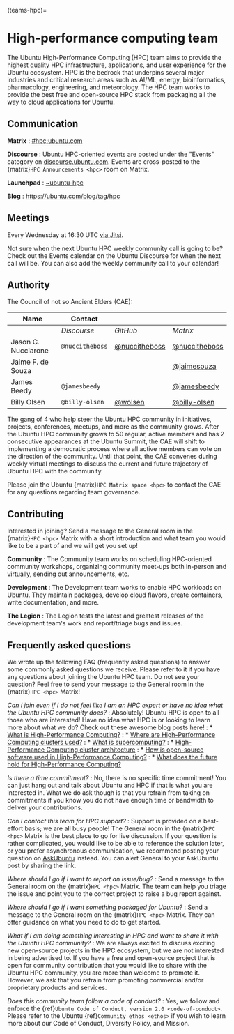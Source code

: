 (teams-hpc)=
# High-performance computing team

The Ubuntu High-Performance Computing (HPC) team aims to provide the highest quality HPC infrastructure, applications, and user experience for the Ubuntu ecosystem. HPC is the bedrock that underpins several major industries and critical research areas such as AI/ML, energy, bioinformatics, pharmacology, engineering, and meteorology. The HPC team works to provide the best free and open-source HPC stack from packaging all the way to cloud applications for Ubuntu.


## Communication

**Matrix**
: [#hpc:ubuntu.com](https://matrix.to/#/#hpc:ubuntu.com)

**Discourse**
: Ubuntu HPC-oriented events are posted under the "Events" category on [discourse.ubuntu.com](https://discourse.ubuntu.com/c/events/11). Events are cross-posted to the {matrix}`HPC Announcements <hpc>` room on Matrix.

**Launchpad**
: [~ubuntu-hpc](https://launchpad.net/~ubuntu-hpc)

**Blog**
: https://ubuntu.com/blog/tag/hpc


## Meetings

Every Wednesday at 16:30 UTC [via Jitsi](https://meet.jit.si/Ubuntu-HPC).

Not sure when the next Ubuntu HPC weekly community call is going to be? Check out the Events calendar on the Ubuntu Discourse for when the next call will be. You can also add the weekly community call to your calendar!


## Authority

The Council of not so Ancient Elders (CAE):

| Name                | Contact         |                                                  |                                                               |
| ---                 | ---             | ---                                              | ---                                                           |
|                     | *Discourse*     | *GitHub*                                         | *Matrix*                                                      |
| Jason C. Nucciarone | `@nuccitheboss` | [@nuccitheboss](https://github.com/nuccitheboss) | [@nuccitheboss](https://matrix.to/#/@nuccitheboss:matrix.org) |
| Jaime F. de Souza   |                 |                                                  | [@jaimesouza](https://matrix.to/#/@jaimesouza:matrix.org)     |
| James Beedy         | `@jamesbeedy`   |                                                  | [@jamesbeedy](https://matrix.to/#/@jamesbeedy:matrix.org)     |
| Billy Olsen         | `@billy-olsen`  | [@wolsen](https://github.com/wolsen)             | [@billy-olsen](https://matrix.to/#/@billy-olsen:ubuntu.com)   |

The gang of 4 who help steer the Ubuntu HPC community in initiatives, projects, conferences, meetups, and more as the community grows. After the Ubuntu HPC community grows to 50 regular, active members and has 2 consecutive appearances at the Ubuntu Summit, the CAE will shift to implementing a democratic process where all active members can vote on the direction of the community. Until that point, the CAE convenes during weekly virtual meetings to discuss the current and future trajectory of Ubuntu HPC with the community.

Please join the Ubuntu {matrix}`HPC Matrix space <hpc>` to contact the CAE for any questions regarding team governance.


## Contributing

Interested in joining? Send a message to the General room in the {matrix}`HPC <hpc>` Matrix with a short introduction and what team you would like to be a part of and we will get you set up!

**Community**
: The Community team works on scheduling HPC-oriented community workshops, organizing community meet-ups both in-person and virtually, sending out announcements, etc.

**Development**
: The Development team works to enable HPC workloads on Ubuntu. They maintain packages, develop cloud flavors, create containers, write documentation, and more.

**The Legion**
: The Legion tests the latest and greatest releases of the development team's work and report/triage bugs and issues.


## Frequently asked questions

We wrote up the following FAQ (frequently asked questions) to answer some commonly asked questions we receive. Please refer to it if you have any questions about joining the Ubuntu HPC team. Do not see your question? Feel free to send your message to the General room in the {matrix}`HPC <hpc>` Matrix!


*Can I join even if I do not feel like I am an HPC expert or have no idea what the Ubuntu HPC community does?*
: Absolutely! Ubuntu HPC is open to all those who are interested! Have no idea what HPC is or looking to learn more about what we do? Check out these awesome blog posts here!
: * [What is High-Performance Computing?](https://ubuntu.com/blog/what-is-high-performance-computing-hpc-part-1)
: * [Where are High-Performance Computing clusters used?](https://ubuntu.com/blog/high-performance-computing-hpc-anywhere-part-2)
: * [What is supercomputing?](https://ubuntu.com/blog/what-is-supercomputing-part-3)
: * [High-Performance Computing cluster architecture](https://ubuntu.com/blog/hpc-cluster-architecture-part-4)
: * [How is open-source software used in High-Performance Computing?](https://ubuntu.com/blog/open-source-in-hpc-part-5)
: * [What does the future hold for High-Performance Computing?](https://ubuntu.com/blog/high-performance-computing-hpc-technologies-what-does-the-future-hold-part-6)


*Is there a time commitment?*
: No, there is no specific time commitment! You can just hang out and talk about Ubuntu and HPC if that is what you are interested in. What we do ask though is that you refrain from taking on commitments if you know you do not have enough time or bandwidth to deliver your contributions.


*Can I contact this team for HPC support?*
: Support is provided on a best-effort basis; we are all busy people! The General room in the {matrix}`HPC <hpc>` Matrix is the best place to go for live discussion. If your question is rather complicated, you would like to be able to reference the solution later, or you prefer asynchronous communication, we recommend posting your question on [AskUbuntu](https://askubuntu.com/) instead. You can alert General to your AskUbuntu post by sharing the link.


*Where should I go if I want to report an issue/bug?*
: Send a message to the General room on the {matrix}`HPC <hpc>` Matrix. The team can help you triage the issue and point you to the correct project to raise a bug report against.


*Where should I go if I want something packaged for Ubuntu?*
: Send a message to the General room on the {matrix}`HPC <hpc>` Matrix. They can offer guidance on what you need to do to get started.


*What if I am doing something interesting in HPC and want to share it with the Ubuntu HPC community?*
: We are always excited to discuss exciting new open-source projects in the HPC ecosystem, but we are not interested in being advertised to. If you have a free and open-source project that is open for community contribution that you would like to share with the Ubuntu HPC community, you are more than welcome to promote it. However, we ask that you refrain from promoting commercial and/or proprietary products and services.


*Does this community team follow a code of conduct?*
: Yes, we follow and enforce the {ref}`Ubuntu Code of Conduct, version 2.0 <code-of-conduct>`. Please refer to the Ubuntu {ref}`Community ethos <ethos>` if you wish to learn more about our Code of Conduct, Diversity Policy, and Mission.

